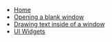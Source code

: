* [Home](/)
* [Opening a blank window](introduction.md)
* [Drawing text inside of a window](text.md)
* [UI Widgets](widgets.md)